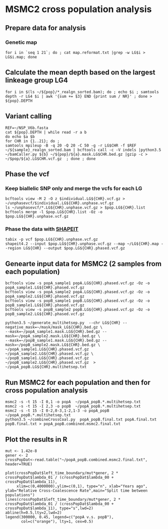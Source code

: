 # MSMC2 cross population analysis
## Prepare data for analysis
### Genetic map
```cat genetic_map_nosexchr.txt |awk -F "\t" 'BEGIN {OFS = FS}  {print $2,$1,$3}'  > map.reformat.txt
for i in `seq 1 21`; do ; cat map.reformat.txt |grep -w LG$i > LG$i.map; done
```
## Calculate the mean depth based on the largest linkeage group LG4
```
for i in $(ls ~/${pop}/*_realgn_sorted.bam); do ; echo $i ; samtools depth -r LG4 $i | awk '{sum += $3} END {print sum / NR}' ; done > ${pop}.DEPTH
```

## Variant calling
```
REF=~/NSP_V6b.fasta
cat ${pop}.DEPTH | while read -r a b 
do echo $a $b 
for CHR in {1..21}; do ; 
samtools mpileup -B -q 20 -Q 20 -C 50 -g -r LG$CHR -f $REF ~/${sample}_realgn_sorted.bam | bcftools call -c -V indels |python3.5 ~/bamCaller.py ${b} ~/${pop}/${a}.mask.LG$CHR.bed.gz |gzip -c > ~/$pop/${a}.LG$CHR.vcf.gz  ; done ; done
```

## Phase the vcf 
### Keep biallelic SNP only and merge the vcfs for each LG 
```
bcftools view -M 2 -O z $individual.LG${CHR}.vcf.gz > ~/unphasevcf/$individual.LG${CHR}.unphase.vcf.gz
ls ~/unphasevcf/*.LG${CHR}.unphase.vcf.gz > $pop.LG${CHR}.list
bcftools merge -l $pop.LG${CHR}.list -Oz -o $pop.LG${CHR}.unphase.vcf.gz 
```
### Phase the data with [SHAPEIT](https://odelaneau.github.io/shapeit4/)
```
tabix -p vcf $pop.LG${CHR}.unphase.vcf.gz
shapeit4.2 --input $pop.LG${CHR}.unphase.vcf.gz --map ~/LG${CHR}.map --region LG${CHR} --output $pop.LG${CHR}.phased.vcf.gz
```
## Genearte input data for MSMC2 (2 samples from each population)
```
bcftools view -s popA_sample1 popA.LG${CHR}.phased.vcf.gz -Oz -o popA_sample1.LG${CHR}.phased.vcf.gz
bcftools view -s popA_sample2 popA.LG${CHR}.phased.vcf.gz -Oz -o popA_sample2.LG${CHR}.phased.vcf.gz
bcftools view -s popB_sample1 popB.LG${CHR}.phased.vcf.gz -Oz -o popB_sample1.LG${CHR}.phased.vcf.gz
bcftools view -s popB_sample2 popB.LG${CHR}.phased.vcf.gz -Oz -o popB_sample2.LG${CHR}.phased.vcf.gz

python3.5 ~/generate_multihetsep.py  --chr LG${CHR} --negative_mask=~/mask/mask_LG${CHR}.bed.gz \
--mask=~/popA_sample1.mask.LG${CHR}.bed.gz --mask=~/popA_sample2.mask.LG${CHR}.bed.gz \
--mask=~/popB_sample1.mask.LG${CHR}.bed.gz --mask=~/popB_sample2.mask.LG${CHR}.bed.gz \
~/popA_sample1.LG${CHR}.phased.vcf.gz ~/popA_sample2.LG${CHR}.phased.vcf.gz \
~/popB_sample1.LG${CHR}.phased.vcf.gz  ~/popB_sample2.LG${CHR}.phased.vcf.gz  > ~/popA_popB.LG${CHR}.multihetsep.txt
```
## Run MSMC2 for each population and then for cross population analysis
```
msmc2 -s -t 15 -I 0,1 -o popA  ~/popA_popB.*.multihetsep.txt
msmc2 -s -t 15 -I 2,3 -o popB  ~/popA_popB.*.multihetsep.txt
msmc2 -s -t 15 -I 0-2,0-3,1-2,1-3 -o popA_popB  ~/popA_popB.*.multihetsep.txt
python3.5 ~/combineCrossCoal.py  popA_popB.final.txt popA.final.txt popB.final.txt > popA_popB.combined.msmc2.final.txt
```
## Plot the results in R 
```
mut <- 1.42e-8
gener <- 2
crossPopDat<-read.table("~/popA_popB.combined.msmc2.final.txt", header=TRUE)

plot(crossPopDat$left_time_boundary/mut*gener, 2 * crossPopDat$lambda_01 / (crossPopDat$lambda_00 + crossPopDat$lambda_11),
     xlim=c(0,4000000),ylim=c(0,1), type="n", xlab="Years ago", ylab="Relative Cross-Coalescence Rate",main="Split time between populations")
lines(crossPopDat$left_time_boundary/mut*gener, 2 * crossPopDat$lambda_01 / (crossPopDat$lambda_00 + crossPopDat$lambda_11), type="s",lwd=2)
abline(h=0.5,lty=2,lwd=2)
legend(300000, 0.45, legend=c("popA v.s. popB"),
       col=c("orange"), lty=1, cex=0.5)
```

